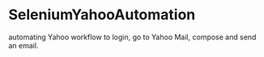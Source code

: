 # SeleniumYahooAutomation
automating Yahoo workflow to login, go to Yahoo Mail, compose and send an email.
